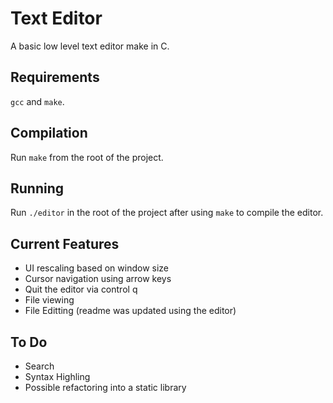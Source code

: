 # Text Editor

A basic low level text editor make in C.

## Requirements
`gcc` and `make`.

## Compilation

Run `make` from the root of the project.

## Running

Run `./editor` in the root of the project after using `make` to compile the editor.

## Current Features

* UI rescaling based on window size
* Cursor navigation using arrow keys
* Quit the editor via control q
* File viewing
* File Editting (readme was updated using the editor)

## To Do

* Search
* Syntax Highling
* Possible refactoring into a static library
